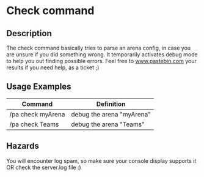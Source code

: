 # Check command

## Description

The check command basically tries to parse an arena config, in case you are unsure if you did something wrong. It temporarily activates debug mode to help you out finding possible errors. Feel free to www.pastebin.com your results if you need help, as a ticket ;)

##  Usage Examples

Command |  Definition
------------- | -------------
/pa check myArena | debug the arena "myArena"
/pa check Teams   | debug the arena "Teams"

##  Hazards

You will encounter log spam, so make sure your console display supports it OR check the server.log file :)